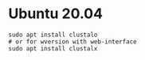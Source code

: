 # Ubuntu 20.04
```
sudo apt install clustalo
# or for wversion with web-interface
sudo apt install clustalx
```
